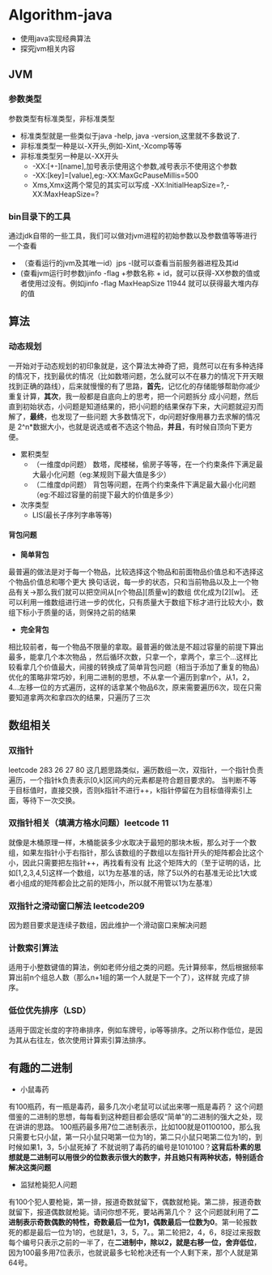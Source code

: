 # Algorithm-java
- 使用java实现经典算法
- 探究jvm相关内容

## JVM
### 参数类型
参数类型有标准类型，非标准类型
- 标准类型就是一些类似于java -help, java -version,这里就不多数说了.
- 非标准类型一种是以-X开头,例如-Xint,-Xcomp等等
- 非标准类型另一种是以-XX开头
    - -XX:[+-][name],加号表示使用这个参数,减号表示不使用这个参数
    - -XX:[key]=[value],eg:-XX:MaxGcPauseMillis=500
    - Xms,Xmx这两个常见的其实可以写成 -XX:InitialHeapSize=?,-XX:MaxHeapSize=?
### bin目录下的工具
通过jdk自带的一些工具，我们可以做对jvm进程的初始参数以及参数值等等进行一个查看
- （查看运行的jvm及其唯一id）jps -l就可以查看当前服务器进程及其id
- (查看jvm运行时参数)jinfo -flag +参数名称 + id，就可以获得-XX参数的值或者使用过没有。例如jinfo -flag MaxHeapSize 11944
就可以获得最大堆内存的值

## 算法
### **动态规划**
>
一开始对于动态规划的初印象就是，这个算法太神奇了把，竟然可以在有多种选择的情况下，找到最优的情况（比如数塔问题，怎么就可以不在暴力的情况下开天眼
找到正确的路线），后来就慢慢的有了思路，**首先**，记忆化的存储能够帮助你减少重复计算，**其次**，我一般都是自底向上的思考，把一个问题拆分
成小问题，然后直到初始状态，小问题是知道结果的，把小问题的结果保存下来，大问题就迎刃而解了，**最终**，也发现了一些问题
大多数情况下，dp问题好像用暴力去求解的情况是 2^n*数据大小，也就是说选或者不选这个物品，**并且**，有时候自顶向下更方便。

- 累积类型
    - （一维度dp问题） 数塔，爬楼梯，偷房子等等，在一个约束条件下满足最大最小化问题（eg:某规则下最大值是多少）
    - （二维度dp问题） 背包等问题，在两个约束条件下满足最大最小化问题（eg:不超过容量的前提下最大的价值是多少）
- 次序类型 
    - LIS(最长子序列字串等等)
#### 背包问题
- **简单背包**

最普遍的做法是对于每一个物品，比较选择这个物品和前面物品价值总和不选择这个物品价值总和哪个更大
换句话说，每一步的状态，只和当前物品以及上一个物品有关->那么我们就可以把空间从[n个物品][质量w]的数组
优化成为[2][w]。
还可以利用一维数组进行进一步的优化，只有质量大于数组下标才进行比较大小，数组下标小于质量的话，则保持之前的结果
- **完全背包**

相比较前者，每一个物品不限量的拿取。最普遍的做法是不超过容量的前提下算出最多，能拿几个本次物品
，然后循环次数，只拿一个，拿两个，拿三个...这样比较看拿几个价值最大，间接的转换成了简单背包问题（相当于添加了重复的物品）
优化的策略非常巧妙，利用二进制的思想，不从拿一个遍历到拿n个，从1，2，4...左移一位的方式遍历，这样的话拿某个物品6次，原来需要遍历6次，现在只需要知道拿两次和拿四次的结果，只遍历了三次

## 数组相关
### 双指针
leetcode 283 26 27 80 这几题思路类似，遍历数组一次，双指针，一个指针负责遍历，一个指针k负责表示[0,k]区间内的元素都是符合题目要求的。
当判断不等于目标值时，直接交换，否则k指针不进行++，k指针停留在为目标值得索引上面，等待下一次交换。
### 双指针相关（填满方格水问题）leetcode 11
就像是木桶原理一样，木桶能装多少水取决于最短的那块木板，那么对于一个数组，如果左指针小于右指针，那么该数组的子数组以左指针开头的矩阵都会比这个小，因此只需要把左指针++，再找看有没有
比这个矩阵大的（至于证明的话，比如[1,2,3,4,5]这样一个数组，以1为左基准的话，除了5以外的右基准无论比1大或者小组成的矩阵都会比之前的矩阵小，所以就不用管以1为左基准）
### 双指针之滑动窗口解法 leetcode209
因为题目要求是连续子数组，因此维护一个滑动窗口来解决问题
### 计数索引算法
适用于小整数键值的算法，例如老师分组之类的问题。先计算频率，然后根据频率算出前n个组总人数（那么n+1组的第一个人就是下一个了），这样就
完成了排序。
### 低位优先排序（LSD）
适用于固定长度的字符串排序，例如车牌号，ip等等排序。之所以称作低位，是因为其从右往左，依次使用计算索引算法排序。
## 有趣的二进制
- 小鼠毒药

有100瓶药，有一瓶是毒药，最多几次小老鼠可以试出来哪一瓶是毒药？
这个问题借鉴的二进制的思想，每每看到这种题目都会感叹“简单”的二进制的强大之处，现在讲讲的思路。
100瓶药最多用7位二进制表示，比如100就是01100100，那么我只需要七只小鼠，第一只小鼠只喝第一位为1的，第二只小鼠只喝第二位为1的，到时候如果1，3，5小鼠死掉了
不就说明了毒药的编号是1010100？**这背后朴素的思想就是二进制可以用很少的位数表示很大的数字，并且她只有两种状态，特别适合解决这类问题**

- 监狱枪毙犯人问题

有100个犯人要枪毙，第一排，报道奇数就留下，偶数就枪毙。第二排，报道奇数就留下，报道偶数就枪毙。请问你想不死，要站再第几个？
这个问题就利用了**二进制表示奇数偶数的特性，奇数最后一位为1，偶数最后一位数为0**。第一轮报数死的都是最后一位为1的，也就是1，3，5，7。。第二轮把2，4，6，8捉过来报数
每个编号只表示之前的一半了，在**二进制中，除以2，就是右移一位，舍弃低位**，因为100最多用7位表示，也就说最多七轮枪决还有一个人剩下来，那个人就是第64号。
